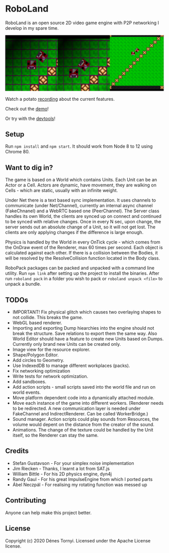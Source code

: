 # RoboLand

RoboLand is an open source 2D video game engine with P2P networking I develop in my spare time.

<img src="https://github.com/pinting/RoboLand/raw/master/screenshot.png" width="600" />

Watch a potato [recording](https://youtu.be/qVQ_61eYZTw) about the current features.

Check out the [demo](https://pinting.github.io/RoboLand/)!

Or try with the [devtools](https://pinting.github.io/RoboLand/#view=devtools)!

## Setup

Run `npm install` and `npm start`. It should work from Node 8 to 12 using Chrome 80.

## Want to dig in?

The game is based on a World which contains Units. Each Unit can be an Actor or a Cell. Actors are dynamic, have movement, they are walking on Cells - which are static, usually with an infinite weight.

Under Net there is a text based sync implementation. It uses channels to communicate (under Net/Channel), currently an internal async channel (FakeChnanel) and a WebRTC based one (PeerChannel). The Server class handles its own World, the clients are synced up on connect and continued to be synced with relative changes. Once in every N sec, upon change, the server sends out an absolute change of a Unit, so it will not get lost. The clients are only applying changes if the difference is large enough.

Physics is handled by the World in every OnTick cycle - which comes from the OnDraw event of the Renderer, max 60 times per second. Each object is calculated against each other. If there is a collision between the Bodies, it will be resolved by the ResolveCollision function located in the Body class.

RoboPack packages can be packed and unpacked with a command line utility. Run `npm link` after setting up the project to install the binaries. After run `roboland pack` in a folder you wish to pack or `roboland unpack <file>` to unpack a bundle.

## TODOs

- IMPORTANT! Fix physical glitch which causes two overlaying shapes to not collide. This breaks the game.
- WebGL based renderer.
- Importing and exporting Dump hiearchies into the engine should not break the structure. Save relations to export them the same way. Also World Editor should have a feature to create new Units based on Dumps. Currently only brand new Units can be created only.
- Image view for the resource explorer.
- Shape/Polygon Editor.
- Add circles to Geometry.
- Use IndexedDB to manage different workplaces (packs).
- Fix networking optimization
- Write tests for network optimization.
- Add sandboxes.
- Add action scripts - small scripts saved into the world file and run on world events.
- Move platform dependent code into a dynamically attached module.
- Move each instance of the game into different workers. (Renderer needs to be redirected. A new communication layer is needed under FakeChannel and IndirectRenderer. Can be called WorkerBridge.)
- Sound manager. Action scripts could play sounds from Resources, the volume would depent on the distance from the creator of the sound.
- Animations. The change of the texture could be handled by the Unit itself, so the Renderer can stay the same.

## Credits

- Stefan Gustavson - For your simplex noise implementation
- Jim Riecken - Thanks, I learnt a lot from SAT.js
- William Bittle - For his 2D physics engine, dyn4j
- Randy Gaul - For his great ImpulseEngine from which I ported parts
- Ábel Neczpál - For realising my rotating function was messed up

## Contributing

Anyone can help make this project better.

## License

Copyright (c) 2020 Dénes Tornyi. Licensed under the Apache License license.